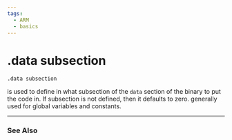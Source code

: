 ```yaml
---
tags:
  - ARM
  - basics 
---
```

# .data subsection
```
.data subsection
``` 
is used to define in what subsection of the `data` section of the binary to put the code in. 
If subsection is not defined, then it defaults to zero.
generally used for global variables and constants.

---
### See Also
